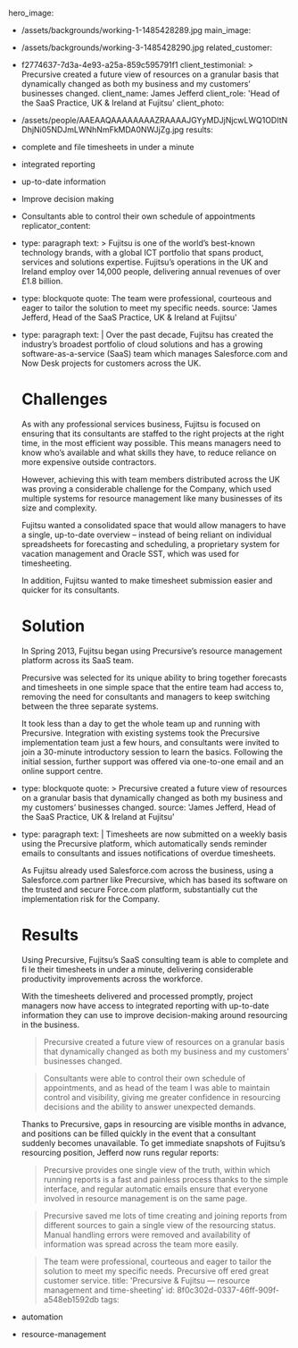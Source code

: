 hero_image:
  - /assets/backgrounds/working-1-1485428289.jpg
main_image:
  - /assets/backgrounds/working-3-1485428290.jpg
related_customer:
  - f2774637-7d3a-4e93-a25a-859c595791f1
client_testimonial: >
  Precursive created a future view of resources on a granular basis that dynamically changed as both
  my business and my customers’ businesses changed.
client_name: James Jefferd
client_role: 'Head of the SaaS Practice, UK & Ireland at Fujitsu'
client_photo:
  - /assets/people/AAEAAQAAAAAAAAZRAAAAJGYyMDJjNjcwLWQ1ODItNDhjNi05NDJmLWNhNmFkMDA0NWJjZg.jpg
results:
  - complete and file timesheets in under a minute
  - integrated reporting
  - up-to-date information
  - Improve decision making
  - Consultants able to control their own schedule of appointments
replicator_content:
  - 
    type: paragraph
    text: >
      Fujitsu is one of the world’s best-known technology brands, with a global ICT portfolio that spans
      product, services and solutions expertise. Fujitsu’s operations in the UK and Ireland employ over
      14,000 people, delivering annual revenues of over £1.8 billion.
  - 
    type: blockquote
    quote: The team were professional, courteous and eager to tailor the solution to meet my specific needs.
    source: 'James Jefferd, Head of the SaaS Practice, UK & Ireland at Fujitsu'
  - 
    type: paragraph
    text: |
      Over the past decade, Fujitsu has created the industry’s broadest portfolio of cloud solutions and has a growing software-as-a-service (SaaS) team which manages Salesforce.com and Now Desk projects for customers across the UK.
      
      # Challenges
      
      As with any professional services business, Fujitsu is focused on ensuring that its consultants are staffed to the right projects at the right time, in the most efficient way possible. This means managers need to know who’s available and what skills they have, to reduce reliance on more expensive outside contractors.
      
      However, achieving this with team members distributed across the UK was proving a considerable challenge for the Company, which used multiple systems for resource management like many businesses of its size and complexity.
      
      Fujitsu wanted a consolidated space that would allow managers to have a single, up-to-date overview –
      instead of being reliant on individual spreadsheets for forecasting and scheduling, a proprietary system for vacation management and Oracle SST, which was used for timesheeting.
      
      In addition, Fujitsu wanted to make timesheet submission easier and quicker for its consultants.
      
      # Solution
      
      In Spring 2013, Fujitsu began using Precursive’s resource management platform across its SaaS team.
      
      Precursive was selected for its unique ability to bring together forecasts and timesheets in one simple space that the entire team had access to, removing the need for consultants and managers to keep switching between the three separate systems.
      
      It took less than a day to get the whole team up and running with Precursive. Integration with existing systems took the Precursive implementation team just a few hours, and consultants were invited to join a 30-minute introductory session to learn the basics. Following the initial session, further support was offered via one-to-one email and an online support centre.
  - 
    type: blockquote
    quote: >
      Precursive created a future view of resources on a granular basis that dynamically changed as both
      my business and my customers’ businesses changed.
    source: 'James Jefferd, Head of the SaaS Practice, UK & Ireland at Fujitsu'
  - 
    type: paragraph
    text: |
      Timesheets are now submitted on a weekly basis using the Precursive platform, which automatically sends reminder emails to consultants and issues notifications of overdue timesheets.
      
      As Fujitsu already used Salesforce.com across the business, using a Salesforce.com partner like Precursive, which has based its software on the trusted and secure Force.com platform, substantially cut the implementation risk for the Company.
      
      # Results
      
      Using Precursive, Fujitsu’s SaaS consulting team is able to complete and fi le their timesheets in under a minute, delivering considerable productivity improvements across the workforce.
      
      With the timesheets delivered and processed promptly, project managers now have access to integrated reporting with up-to-date information they can use to improve decision-making around resourcing in the business.
      
      > Precursive created a future view of resources on a granular basis that dynamically changed as both my business and my customers’ businesses changed.
      
      > Consultants were able to control their own schedule of appointments, and as head of the team I was able to maintain control and visibility, giving me greater confidence in resourcing decisions and the ability to answer unexpected demands.
      
      Thanks to Precursive, gaps in resourcing are visible months in advance, and positions can be filled quickly in the event that a consultant suddenly becomes unavailable. To get immediate snapshots of Fujitsu’s resourcing position, Jefferd now runs regular reports:
      
      > Precursive provides one single view of the truth, within which running reports is a fast and painless process thanks to the simple interface, and regular automatic emails ensure that everyone involved in resource management is on the same page.
      
      > Precursive saved me lots of time creating and joining reports from different sources to gain a single view of the resourcing status. Manual handling errors were removed and availability of information was spread across the team more easily.
      
      > The team were professional, courteous and eager to tailor the solution to meet my specific needs. Precursive off ered great customer service.
title: 'Precursive & Fujitsu — resource management and time-sheeting'
id: 8f0c302d-0337-46ff-909f-a548eb1592db
tags:
  - automation
  - resource-management
